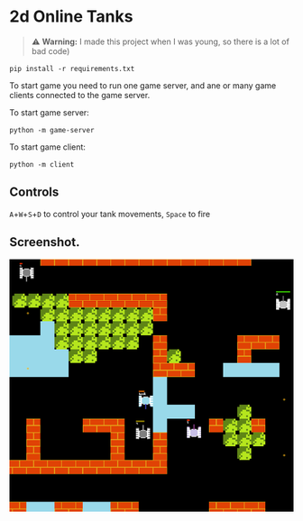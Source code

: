 # 2d Online Tanks

> ⚠️ **Warning:** I made this project when I was young, so there is a lot of bad code)
> 
```
pip install -r requirements.txt
```

To start game you need to run one game server, and ane or many game clients connected to the game server.

To start game server:
```
python -m game-server
```

To start game client:
```
python -m client
```

## Controls

`A`+`W`+`S`+`D` to control your tank movements, `Space` to fire

## Screenshot.
  ![Скриншот из игры](https://github.com/victormorozov1/tanks-server/raw/master/screenshots/scr1.png)
